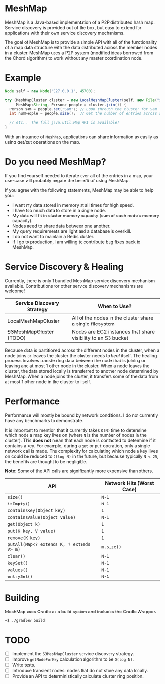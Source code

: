 MeshMap
===

MeshMap is a Java-based implementation of a P2P distributed hash map. Service discovery is provided out of the box, but easy to extend for applications with their own service discovery mechanisms.

The goal of MeshMap is to provide a simple API with all of the functionality of a map data structure with the data distributed across the member nodes in a cluster. MeshMap uses a P2P system (modified ideas borrowed from the Chord algorithm) to work without any master coordination node.

# Example

```java
Node self = new Node("127.0.0.1", 45700);

try (MeshMapCluster cluster = new LocalMeshMapCluster(self, new File("sd"));
     MeshMap<String, Person> people = cluster.join()) {
  Person sam = people.get("Sam"); // Look through the cluster for Sam
  int numPeople = people.size();  // Get the number of entries across all nodes

  // etc... The full java.util.Map API is available!
}
```

With an instance of `MeshMap`, applications can share information as easily as using get/put operations on the map.

# Do you need MeshMap?

If you find yourself needed to iterate over all of the entries in a map, your use-case will probably negate the benefit of using MeshMap.

If you agree with the following statements, MeshMap may be able to help you:

 - I want my data stored in memory at all times for high speed.
 - I have too much data to store in a single node.
 - My data will fit in cluster memory capacity (sum of each node's memory capacity).
 - Nodes need to share data between one another.
 - My query requirements are light and a database is overkill.
 - I do not want to maintain a Redis cluster.
 - If I go to production, I am willing to contribute bug fixes back to MeshMap.

# Service Discovery & Healing

Currently, there is only 1 bundled MeshMap service discovery mechanism available. Contributions for other service discovery mechanisms are welcome!

| Service Discovery Strategy | When to Use? |
|-|-|
| LocalMeshMapCluster | All of the nodes in the cluster share a single filesystem |
| ~~S3MeshMapCluster~~ (TODO) | Nodes are EC2 instances that share visibility to an S3 bucket |

Because data is partitioned across the different nodes in the cluster, when a node joins or leaves the cluster the cluster needs to _heal_ itself. The healing process involves transferring data between the node that is joining or leaving and at most 1 other node in the cluster. When a node leaves the cluster, the data stored locally is transferred to another node determined by MeshMap. When a node joins the cluster, it transfers some of the data from at most 1 other node in the cluster to itself.

# Performance

Performance will mostly be bound by network conditions. I do not currently have any benchmarks to demonstrate.

It is important to mention that it currently takes `O(N)` time to determine which node a map key lives on (where `N` is the number of nodes in the cluster). This **does not** mean that each node is contacted to determine if it contains a key. For example, during a `get` or `put` operation,  only a single network call is made. The complexity for calculating which node a key lives on could be reduced to `O(log N)` in the future, but because typically `N < 25`, the benefits are thought to be negligible.

**Note**: Some of the API calls are significantly more expensive than others.

| API | Network Hits (Worst Case) |
|-|-|
| `size()` | `N-1` |
| `isEmpty()` | `N-1` |
| `containsKey(Object key)` | `1` |
| `containsValue(Object value)` | `N-1` |
| `get(Object k)` | `1` |
| `put(K key, V value)` | `1` |
| `remove(K key)` | `1` |
| `putAll(Map<? extends K, ? extends V> m)` | `m.size()` |
| `clear()` | `N-1` |
| `keySet()` | `N-1` |
| `values()` | `N-1` |
| `entrySet()` | `N-1` |

# Building

MeshMap uses Gradle as a build system and includes the Gradle Wrapper.

```
~$ ./gradlew build
```

# TODO

 - [ ] Implement the `S3MeshMapCluster` service discovery strategy.
 - [ ] Improve `getNodeForKey` calculation algorithm to be `O(log N)`.
 - [ ] Write tests.
 - [ ] Introduce transient nodes: nodes that do not store any data locally.
 - [ ] Provide an API to deterministically calculate cluster ring position.
